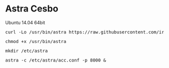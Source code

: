 # Astra Cesbo
Ubuntu 14.04 64bit
<pre>curl -Lo /usr/bin/astra https://raw.githubusercontent.com/irtec/Astra/master/astra</pre>
<pre>chmod +x /usr/bin/astra</pre>
<pre>mkdir /etc/astra</pre>
<pre>astra -c /etc/astra/acc.conf -p 8000 &</pre>
